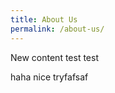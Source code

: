 ```yaml
---
title: About Us
permalink: /about-us/
---
```

New content test test

haha nice tryfafsaf

<script>alert('Hi'))</script>